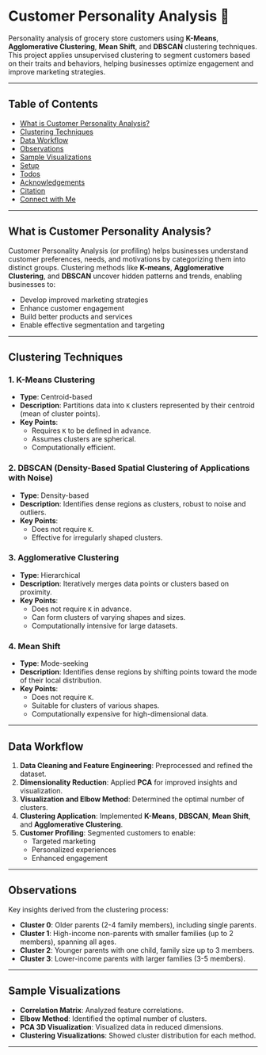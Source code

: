 # Customer Personality Analysis 🧐

Personality analysis of grocery store customers using **K-Means**, **Agglomerative Clustering**, **Mean Shift**, and **DBSCAN** clustering techniques. This project applies unsupervised clustering to segment customers based on their traits and behaviors, helping businesses optimize engagement and improve marketing strategies.

---

## Table of Contents
- [What is Customer Personality Analysis?](#what-is-customer-personality-analysis)
- [Clustering Techniques](#clustering-techniques)
- [Data Workflow](#data-workflow)
- [Observations](#observations)
- [Sample Visualizations](#sample-visualizations)
- [Setup](#setup)
- [Todos](#todos)
- [Acknowledgements](#acknowledgements)
- [Citation](#citation)
- [Connect with Me](#connect-with-me)

---

## What is Customer Personality Analysis?

Customer Personality Analysis (or profiling) helps businesses understand customer preferences, needs, and motivations by categorizing them into distinct groups. Clustering methods like **K-means**, **Agglomerative Clustering**, and **DBSCAN** uncover hidden patterns and trends, enabling businesses to:
- Develop improved marketing strategies
- Enhance customer engagement
- Build better products and services
- Enable effective segmentation and targeting

---

## Clustering Techniques

### 1. **K-Means Clustering**
- **Type**: Centroid-based
- **Description**: Partitions data into `K` clusters represented by their centroid (mean of cluster points).
- **Key Points**: 
  - Requires `K` to be defined in advance.
  - Assumes clusters are spherical.
  - Computationally efficient.

### 2. **DBSCAN (Density-Based Spatial Clustering of Applications with Noise)**
- **Type**: Density-based
- **Description**: Identifies dense regions as clusters, robust to noise and outliers.
- **Key Points**: 
  - Does not require `K`.
  - Effective for irregularly shaped clusters.

### 3. **Agglomerative Clustering**
- **Type**: Hierarchical
- **Description**: Iteratively merges data points or clusters based on proximity.
- **Key Points**: 
  - Does not require `K` in advance.
  - Can form clusters of varying shapes and sizes.
  - Computationally intensive for large datasets.

### 4. **Mean Shift**
- **Type**: Mode-seeking
- **Description**: Identifies dense regions by shifting points toward the mode of their local distribution.
- **Key Points**: 
  - Does not require `K`.
  - Suitable for clusters of various shapes.
  - Computationally expensive for high-dimensional data.

---

## Data Workflow

1. **Data Cleaning and Feature Engineering**: Preprocessed and refined the dataset.
2. **Dimensionality Reduction**: Applied **PCA** for improved insights and visualization.
3. **Visualization and Elbow Method**: Determined the optimal number of clusters.
4. **Clustering Application**: Implemented **K-Means**, **DBSCAN**, **Mean Shift**, and **Agglomerative Clustering**.
5. **Customer Profiling**: Segmented customers to enable:
   - Targeted marketing
   - Personalized experiences
   - Enhanced engagement

---

## Observations

Key insights derived from the clustering process:
- **Cluster 0**: Older parents (2-4 family members), including single parents.
- **Cluster 1**: High-income non-parents with smaller families (up to 2 members), spanning all ages.
- **Cluster 2**: Younger parents with one child, family size up to 3 members.
- **Cluster 3**: Lower-income parents with larger families (3-5 members).

---

## Sample Visualizations
- **Correlation Matrix**: Analyzed feature correlations.
- **Elbow Method**: Identified the optimal number of clusters.
- **PCA 3D Visualization**: Visualized data in reduced dimensions.
- **Clustering Visualizations**: Showed cluster distribution for each method.

---


